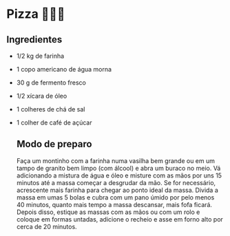 # 							Pizza :pizza::pizza::drooling_face:



##      Ingredientes

- 1/2 kg de farinha

- 1 copo americano de água morna

- 30 g de fermento fresco

- 1/2 xícara de óleo

- 1 colheres de chá de sal

- 1 colher de café de açúcar

  

  ## Modo de preparo

  Faça um montinho com a farinha numa vasilha bem grande ou em um tampo de granito bem limpo (com álcool) e abra um buraco no meio. Vá adicionando a mistura de água e óleo e misture com as mãos por uns 15 minutos até a massa começar a desgrudar da mão. Se for necessário, acrescente mais farinha para chegar ao ponto ideal da massa. Divida a massa em umas 5 bolas e cubra com um pano úmido por pelo menos 40 minutos, quanto mais tempo a massa descansar, mais fofa ficará. Depois disso, estique as massas com as mãos ou com um rolo e coloque em formas untadas, adicione o recheio e asse em forno alto por cerca de 20 minutos.

  

  

